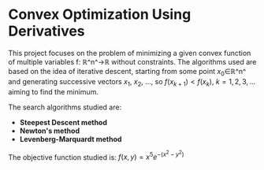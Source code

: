 # Convex Optimization Using Derivatives

This project focuses on the problem of minimizing a given convex function of multiple variables f: ℝ^n^→ℝ without constraints. The algorithms used are based on the idea of iterative descent, starting from some point $x_0$∈ℝ^n^ and generating successive vectors $x_1$, $x_2$, ..., so $f(x_{k+1})<f(x_{k})$, $k=1, 2, 3, ...$ aiming to find the minimum.

The search algorithms studied are:

-   **Steepest Descent method**
-   **Newton's method**
-   **Levenberg-Marquardt method**

The objective function studied is: $f(x,y)=x^5e^{-(x^2-y^2)}$
